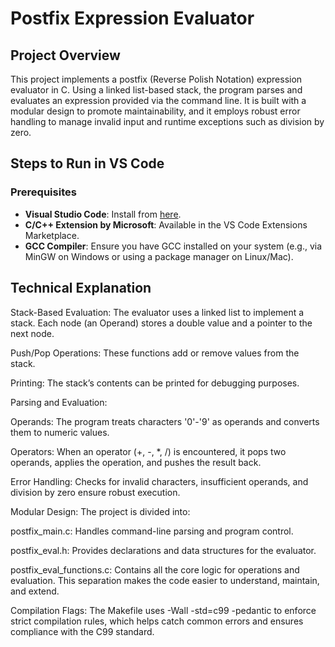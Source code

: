 # Postfix Expression Evaluator

## Project Overview

This project implements a postfix (Reverse Polish Notation) expression evaluator in C. Using a linked list-based stack, the program parses and evaluates an expression provided via the command line. 
It is built with a modular design to promote maintainability, and it employs robust error handling to manage invalid input and runtime exceptions such as division by zero.


## Steps to Run in VS Code

### Prerequisites

- **Visual Studio Code**: Install from [here](https://code.visualstudio.com/).
- **C/C++ Extension by Microsoft**: Available in the VS Code Extensions Marketplace.
- **GCC Compiler**: Ensure you have GCC installed on your system (e.g., via MinGW on Windows or using a package manager on Linux/Mac).

## Technical Explanation
Stack-Based Evaluation:
The evaluator uses a linked list to implement a stack. Each node (an Operand) stores a double value and a pointer to the next node.

Push/Pop Operations: These functions add or remove values from the stack.

Printing: The stack’s contents can be printed for debugging purposes.

Parsing and Evaluation:

Operands: The program treats characters '0'-'9' as operands and converts them to numeric values.

Operators: When an operator (+, -, *, /) is encountered, it pops two operands, applies the operation, and pushes the result back.

Error Handling: Checks for invalid characters, insufficient operands, and division by zero ensure robust execution.

Modular Design:
The project is divided into:

postfix_main.c: Handles command-line parsing and program control.

postfix_eval.h: Provides declarations and data structures for the evaluator.

postfix_eval_functions.c: Contains all the core logic for operations and evaluation. This separation makes the code easier to understand, maintain, and extend.

Compilation Flags:
The Makefile uses -Wall -std=c99 -pedantic to enforce strict compilation rules, which helps catch common errors and ensures compliance with the C99 standard.



